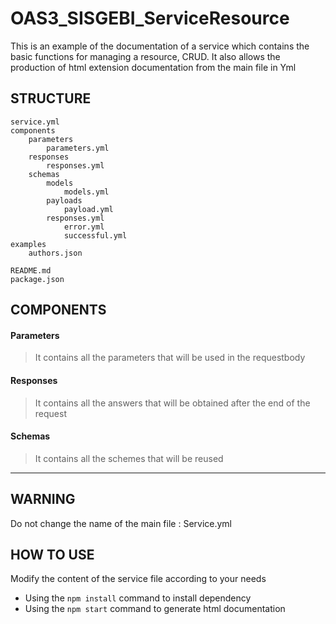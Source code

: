 # OAS3_SISGEBI_ServiceResource
 
This is an example of the documentation of a service which contains the basic functions for managing a resource, CRUD.
It also allows the production of html extension documentation from the main file in Yml

## STRUCTURE
````
service.yml
components
    parameters
        parameters.yml
    responses
        responses.yml
    schemas
        models
            models.yml
        payloads
            payload.yml
        responses.yml
            error.yml
            successful.yml
examples
    authors.json

README.md
package.json
````

## COMPONENTS
#### Parameters
> It contains all the parameters that will be used in the requestbody

#### Responses
> It contains all the answers that will be obtained after the end of the request

#### Schemas
> It contains all the schemes that will be reused

----

## WARNING
Do not change the name of the main file : Service.yml


## HOW TO USE 

Modify the content of the service file according to your needs

* Using the ``` npm install ``` command to install dependency
* Using the ``` npm start ``` command to generate html documentation

